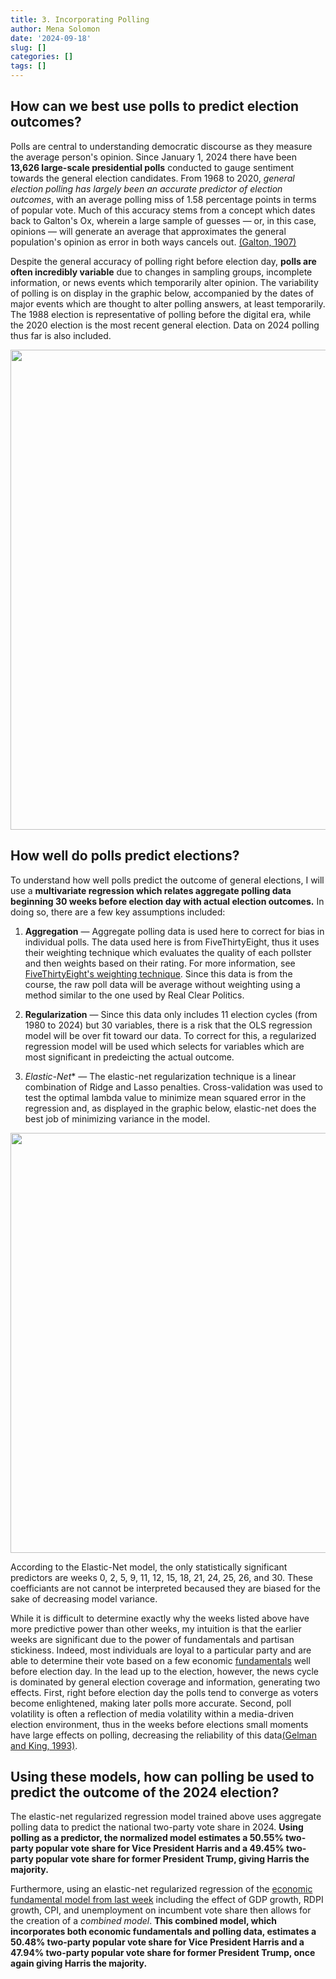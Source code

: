 ```yaml
---
title: 3. Incorporating Polling
author: Mena Solomon
date: '2024-09-18'
slug: []
categories: []
tags: []
---
```

## How can we best use polls to predict election outcomes?

Polls are central to understanding democratic discourse as they measure the average person's opinion. Since January 1, 2024 there have been **13,626 large-scale presidential polls** conducted to gauge sentiment towards the general election candidates. From 1968 to 2020, *general election polling has largely been an accurate predictor of election outcomes*, with an average polling miss of 1.58 percentage points in terms of popular vote. Much of this accuracy stems from a concept which dates back to Galton's Ox, wherein a large sample of guesses — or, in this case, opinions — will generate an average that approximates the general population's opinion as error in both ways cancels out. [(Galton, 1907)](https://hollis.harvard.edu/permalink/f/1mdq5o5/TN_cdi_crossref_primary_10_1038_075450a0)

Despite the general accuracy of polling right before election day, **polls are often incredibly variable** due to changes in sampling groups, incomplete information, or news events which temporarily alter opinion. The variability of polling is on display in the graphic below, accompanied by the dates of major events which are thought to alter polling answers, at least temporarily. The 1988 election is representative of polling before the digital era, while the 2020 election is the most recent general election. Data on 2024 polling thus far is also included.


<img src="{{< blogdown/postref >}}index_files/figure-html/unnamed-chunk-2-1.png" width="768" />


## How well do polls predict elections?

To understand how well polls predict the outcome of general elections, I will use a **multivariate regression which relates aggregate polling data beginning 30 weeks before election day with actual election outcomes.** In doing so, there are a few key assumptions included:

1. **Aggregation** — Aggregate polling data is used here to correct for bias in individual polls. The data used here is from FiveThirtyEight, thus it uses their weighting technique which evaluates the quality of each pollster and then weights based on their rating. For more information, see [FiveThirtyEight's weighting technique](https://fivethirtyeight.com/methodology/how-our-pollster-ratings-work/).
Since this data is from the course, the raw poll data will be average without weighting using a method similar to the one used by Real Clear Politics. 

2. **Regularization** — Since this data only includes 11 election cycles (from 1980 to 2024) but 30 variables, there is a risk that the OLS regression model will be over fit toward our data. To correct for this, a regularized regression model will be used which selects for variables which are most significant in predeicting the actual outcome.

3. *Elastic-Net** — The elastic-net regularization technique is a linear combination of Ridge and Lasso penalties. Cross-validation was used to test the optimal lambda value to minimize mean squared error in the regression and, as displayed in the graphic below, elastic-net does the best job of minimizing variance in the model. 


<img src="{{< blogdown/postref >}}index_files/figure-html/unnamed-chunk-3-1.png" width="672" />


According to the Elastic-Net model, the only statistically significant predictors are weeks 0, 2, 5, 9, 11, 12, 15, 18, 21, 24, 25, 26, and 30. These coefficiants are not cannot be interpreted becaused they are biased for the sake of decreasing model variance. 

While it is difficult to determine exactly why the weeks listed above have more predictive power than other weeks, my intuition is that the earlier weeks are significant due to the power of fundamentals and partisan stickiness. Indeed, most individuals are loyal to a particular party and are able to determine their vote based on a few economic [fundamentals](https://menemshasolomon.github.io/election-blog/post/2024-09-14-2-the-importance-of-the-economy/) well before election day. In the lead up to the election, however, the news cycle is dominated by general election coverage and information, generating two effects. First, right before election day the polls tend to converge as voters become enlightened, making later polls more accurate. Second, poll volatility is often a reflection of media volatility within a media-driven election environment, thus in the weeks before elections small moments have large effects on polling, decreasing the reliability of this data[(Gelman and King, 1993)](https://hollis.harvard.edu/permalink/f/1mdq5o5/TN_cdi_webofscience_primary_A1993MC65200001CitationCount).

## Using these models, how can polling be used to predict the outcome of the 2024 election?

The elastic-net regularized regression model trained above uses aggregate polling data to predict the national two-party vote share in 2024. **Using polling as a predictor, the normalized model estimates a 50.55% two-party popular vote share for Vice President Harris and a 49.45% two-party popular vote share for former President Trump, giving Harris the majority.**

Furthermore, using an elastic-net regularized regression of the [economic fundamental model from last week](https://menemshasolomon.github.io/election-blog/post/2024-09-14-2-the-importance-of-the-economy/) including the effect of GDP growth, RDPI growth, CPI, and unemployment on incumbent vote share then allows for the creation of a *combined model*. **This combined model, which incorporates both economic fundamentals and polling data, estimates a 50.48% two-party popular vote share for Vice President Harris and a 47.94% two-party popular vote share for former President Trump, once again giving Harris the majority.**










